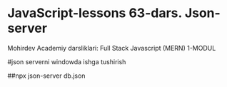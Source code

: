 # JavaScript-lessons 63-dars. Json-server

Mohirdev Academiy darsliklari: Full Stack Javascript (MERN) 1-MODUL

#json serverni windowda ishga tushirish

##npx json-server db.json
